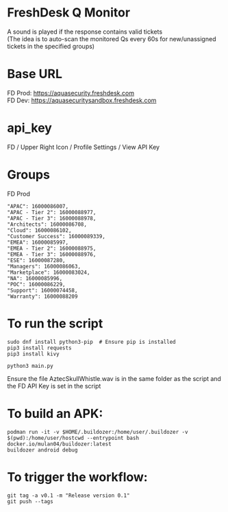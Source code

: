 # FreshDesk Q Monitor
A sound is played if the response contains valid tickets<br>
(The idea is to auto-scan the monitored Qs every 60s for new/unassigned tickets in the specified groups)

# Base URL
FD Prod:	https://aquasecurity.freshdesk.com<br>
FD Dev:		https://aquasecuritysandbox.freshdesk.com

# api_key
FD / Upper Right Icon / Profile Settings / View API Key

# Groups 
FD Prod
```[bash]
"APAC": 16000086007,
"APAC - Tier 2": 16000088977,
"APAC - Tier 3": 16000088978,
"Architects": 16000086708,
"Cloud": 16000086102,
"Customer Success": 16000089339,
"EMEA": 16000085997,
"EMEA - Tier 2": 16000088975,
"EMEA - Tier 3": 16000088976,
"ESE": 16000087280,
"Managers": 16000086063,
"Marketplace": 16000083024,
"NA": 16000085996,
"POC": 16000086229,
"Support": 16000074458,
"Warranty": 16000088209
```

# To run the script
```[bash]
sudo dnf install python3-pip  # Ensure pip is installed
pip3 install requests
pip3 install kivy

python3 main.py
```

Ensure the file AztecSkullWhistle.wav is in the same folder as the script and the FD API Key is set in the script


# To build an APK:
```[bash]
podman run -it -v $HOME/.buildozer:/home/user/.buildozer -v $(pwd):/home/user/hostcwd --entrypoint bash docker.io/mulan04/buildozer:latest
buildozer android debug
```

# To trigger the workflow:
```[bash]
git tag -a v0.1 -m "Release version 0.1"
git push --tags
```
